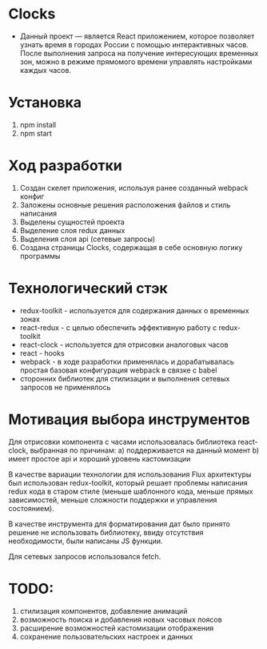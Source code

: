 # Clocks

* Данный проект — является React приложением, которое позволяет узнать время в городах России с помощью интерактивных часов. После выполнения запроса на получение интересующих временных зон, можно в режиме прямомого времени управлять настройками каждых часов. 

# Установка

  1) npm install
  2) npm start

# Ход разработки 

  1) Создан скелет приложения, используя ранее созданный webpack конфиг
  2) Заложены основные решения расположения файлов и стиль написания 
  3) Выделены сущностей проекта
  4) Выделение слоя redux данных 
  5) Выделения слоя api (сетевые запросы)
  6) Создана страницы Clocks, содержащая в себе основную логику программы

# Технологический стэк 
  * redux-toolkit - используется для содержания данных о временных зонах
  * react-redux   - с целью обеспечить эффективную работу с redux-toolkit
  * react-clock   - используется для отрисовки аналоговых часов
  * react         - hooks
  * webpack       - в ходе разработки применялась и дорабатывалась простая базовая конфигурация webpack в связке с babel
  * сторонних библиотек для стилизации и выполнения сетевых запросов не применялось
 
 # Мотивация выбора инструментов 
  
  Для отрисовки компонента с часами использовалась библиотека react-clock, выбранная по причинам: 
    a) поддерживается на данный момент 
    b) имеет простое api и хороший уровень кастомизации
  
  В качестве вариации технологии для использования Flux архитектуры был использован redux-toolkit, который решает проблемы написания redux кода в старом стиле (меньше шаблонного кода, меньше прямых зависимостей, меньше сложности поддержки и управления состоянием).
      
  В качестве инструмента для форматирования дат было принято решение не использовать библиотеку, ввиду отсутствия необходимости, были написаны JS функции.
  
  Для сетевых запросов использовался fetch.
  
 # TODO:
 
  1) стилизация компонентов, добавление анимаций
  2) возможность поиска и добавления новых часовых поясов
  3) расширение возможностей кастомизации отображения
  4) сохранение пользовательских настроек и данных
 
 
